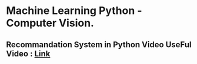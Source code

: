 # Machine Learning Python - Computer Vision.

<h2>Recommandation System in Python Video UseFul Video :  <a href="https://youtu.be/1xtrIEwY_zY">Link</a></h2>

